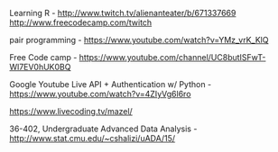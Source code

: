 Learning R - http://www.twitch.tv/alienanteater/b/671337669
http://www.freecodecamp.com/twitch

pair programming - https://www.youtube.com/watch?v=YMz_vrK_KlQ

Free Code camp - https://www.youtube.com/channel/UC8butISFwT-Wl7EV0hUK0BQ

Google Youtube Live API + Authentication w/ Python - https://www.youtube.com/watch?v=4ZIyVg6l6ro

https://www.livecoding.tv/mazel/

36-402, Undergraduate Advanced Data Analysis - http://www.stat.cmu.edu/~cshalizi/uADA/15/